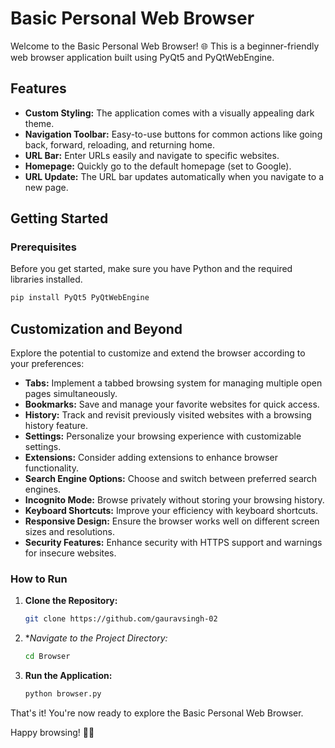 # Basic Personal Web Browser

Welcome to the Basic Personal Web Browser! 🌐 This is a beginner-friendly web browser application built using PyQt5 and PyQtWebEngine.

## Features

- **Custom Styling:** The application comes with a visually appealing dark theme.
- **Navigation Toolbar:** Easy-to-use buttons for common actions like going back, forward, reloading, and returning home.
- **URL Bar:** Enter URLs easily and navigate to specific websites.
- **Homepage:** Quickly go to the default homepage (set to Google).
- **URL Update:** The URL bar updates automatically when you navigate to a new page.

## Getting Started

### Prerequisites

Before you get started, make sure you have Python and the required libraries installed.

```bash
pip install PyQt5 PyQtWebEngine
```

## Customization and Beyond

Explore the potential to customize and extend the browser according to your preferences:

- **Tabs:** Implement a tabbed browsing system for managing multiple open pages simultaneously.
- **Bookmarks:** Save and manage your favorite websites for quick access.
- **History:** Track and revisit previously visited websites with a browsing history feature.
- **Settings:** Personalize your browsing experience with customizable settings.
- **Extensions:** Consider adding extensions to enhance browser functionality.
- **Search Engine Options:** Choose and switch between preferred search engines.
- **Incognito Mode:** Browse privately without storing your browsing history.
- **Keyboard Shortcuts:** Improve your efficiency with keyboard shortcuts.
- **Responsive Design:** Ensure the browser works well on different screen sizes and resolutions.
- **Security Features:** Enhance security with HTTPS support and warnings for insecure websites.


### How to Run

1. **Clone the Repository:**
   ```bash
   git clone https://github.com/gauravsingh-02
   ```

2. **Navigate to the Project Directory:*
   ```bash
   cd Browser
   ```

3. **Run the Application:**
   ```bash
   python browser.py
   ```

That's it! You're now ready to explore the Basic Personal Web Browser.

Happy browsing! 🚀✨
```
